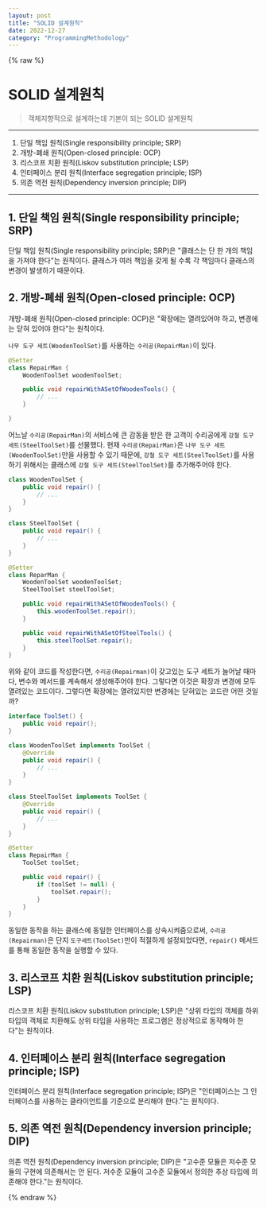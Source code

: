 ```yaml
---
layout: post
title: "SOLID 설계원칙"
date: 2022-12-27
category: "ProgrammingMethodology"
---
```


{% raw %}
# SOLID 설계원칙

> 객체지향적으로 설계하는데 기본이 되는 SOLID 설계원칙

* * *

1. 단일 책임 원칙(Single responsibility principle; SRP)
2. 개방-폐쇄 원칙(Open-closed principle: OCP)
3. 리스코프 치환 원칙(Liskov substitution principle; LSP)
4. 인터페이스 분리 원칙(Interface segregation principle; ISP)
5. 의존 역전 원칙(Dependency inversion principle; DIP)

* * *

## 1. 단일 책임 원칙(Single responsibility principle; SRP)

단일 책임 원칙(Single responsibility principle; SRP)은 "클래스는 단 한 개의 책임을 가져야 한다"는 원칙이다. 클래스가 여러 책임을 갖게 될 수록 각 책임마다 클래스의 변경이 발생하기 때문이다.

## 2. 개방-폐쇄 원칙(Open-closed principle: OCP)

개방-폐쇄 원칙(Open-closed principle: OCP)은 "확장에는 열려있어야 하고, 변경에는 닫혀 있어야 한다"는 원칙이다.

`나무 도구 세트(WoodenToolSet)`를 사용하는 `수리공(RepairMan)`이 있다.

```java
@Setter
class RepairMan {
    WoodenToolSet woodenToolSet;

    public void repairWithASetOfWoodenTools() {
        // ...
    }

}
```

어느날 `수리공(RepairMan)`의 서비스에 큰 감동을 받은 한 고객이 수리공에게 `강철 도구 세트(SteelToolSet)`를 선물했다. 현재 `수리공(RepairMan)`은 `나무 도구 세트(WoodenToolSet)`만을 사용할 수 있기 때문에, `강철 도구 세트(SteelToolSet)`를 사용하기 위해서는 클래스에 `강철 도구 세트(SteelToolSet)`를 추가해주어야 한다.

```java
class WoodenToolSet {
    public void repair() {
        // ...
    }
}

class SteelToolSet {
    public void repair() {
        // ...
    }
}

@Setter
class ReparMan {
    WoodenToolSet woodenToolSet;
    SteelToolSet steelToolSet;

    public void repairWithASetOfWoodenTools() {
        this.woodenToolSet.repair();
    }

    public void repairWithASetOfSteelTools() {
        this.steelToolSet.repair();
    }
}
```

위와 같이 코드를 작성한다면, `수리공(Repairman)`이 갖고있는 도구 세트가 늘어날 때마다, 변수와 메서드를 계속해서 생성해주어야 한다. 그렇다면 이것은 확장과 변경에 모두 열려있는 코드이다. 그렇다면 확장에는 열려있지만 변경에는 닫혀있는 코드란 어떤 것일까?

```java
interface ToolSet() {
    public void repair();
}

class WoodenToolSet implements ToolSet {
    @Override
    public void repair() {
        // ...
    }
}

class SteelToolSet implements ToolSet {
    @Override
    public void repair() {
        // ...
    }
}

@Setter
class RepairMan {
    ToolSet toolSet;

    public void repair() {
        if (toolSet != null) {
            toolSet.repair();
        }
    }
}
```

동일한 동작을 하는 클래스에 동일한 인터페이스를 상속시켜줌으로써, `수리공(Repairman)`은 단지 `도구세트(ToolSet)`만이 적절하게 설정되었다면, `repair()` 메서드를 통해 동일한 동작을 실행할 수 있다.

## 3. 리스코프 치환 원칙(Liskov substitution principle; LSP)

리스코프 치환 원칙(Liskov substitution principle; LSP)은 "상위 타입의 객체를 하위 타입의 객체로 치환해도 상위 타입을 사용하는 프로그램은 정상적으로 동작해야 한다"는 원칙이다.

## 4. 인터페이스 분리 원칙(Interface segregation principle; ISP)

인터페이스 분리 원칙(Interface segregation principle; ISP)은 "인터페이스는 그 인터페이스를 사용하는 클라이언트를 기준으로 분리해야 한다."는 원칙이다.

## 5. 의존 역전 원칙(Dependency inversion principle; DIP)

의존 역전 원칙(Dependency inversion principle; DIP)은 "고수준 모듈은 저수준 모듈의 구현에 의존해서는 안 된다. 저수준 모듈이 고수준 모듈에서 정의한 추상 타입에 의존해야 한다."는 원칙이다.

{% endraw %}
